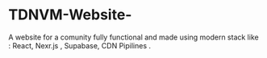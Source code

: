# TDNVM-Website-

A website for a comunity fully functional and made using modern stack like : React, Nexr.js , Supabase, CDN Pipilines .
